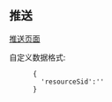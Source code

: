 

## 推送

[推送页面](http://c2.appcq.cn/push-notify/push)

自定义数据格式:

          {
            'resourceSid':''
          }

 
 